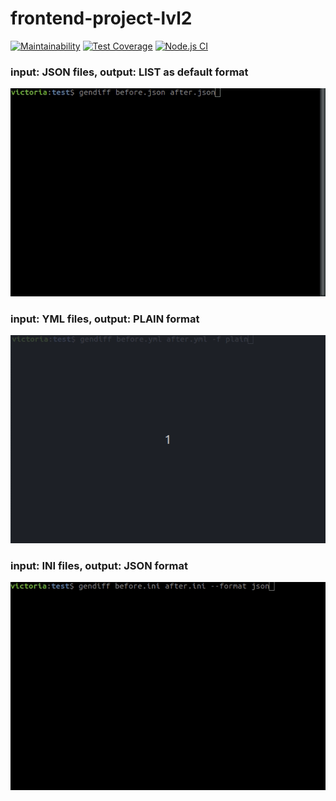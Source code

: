 # frontend-project-lvl2

[![Maintainability](https://api.codeclimate.com/v1/badges/2f7955ab0ea33064890d/maintainability)](https://codeclimate.com/github/VictoriaGershova/frontend-project-lvl2/maintainability)
[![Test Coverage](https://api.codeclimate.com/v1/badges/2f7955ab0ea33064890d/test_coverage)](https://codeclimate.com/github/VictoriaGershova/frontend-project-lvl2/test_coverage)
[![Node.js CI](https://github.com/VictoriaGershova/frontend-project-lvl2/workflows/Node.js%20CI/badge.svg)](https://github.com/VictoriaGershova/frontend-project-lvl2/actions)

### input: JSON files, output: LIST as default format

![Alt Text](assets/gif/jsonFilesToDefaultFormat.gif)

### input: YML files, output: PLAIN format

![Alt Text](assets/gif/ymlFilesToPlainFormat.gif)

### input: INI files, output: JSON format

![Alt Text](assets/gif/iniFilesToJSONFormat.gif)



